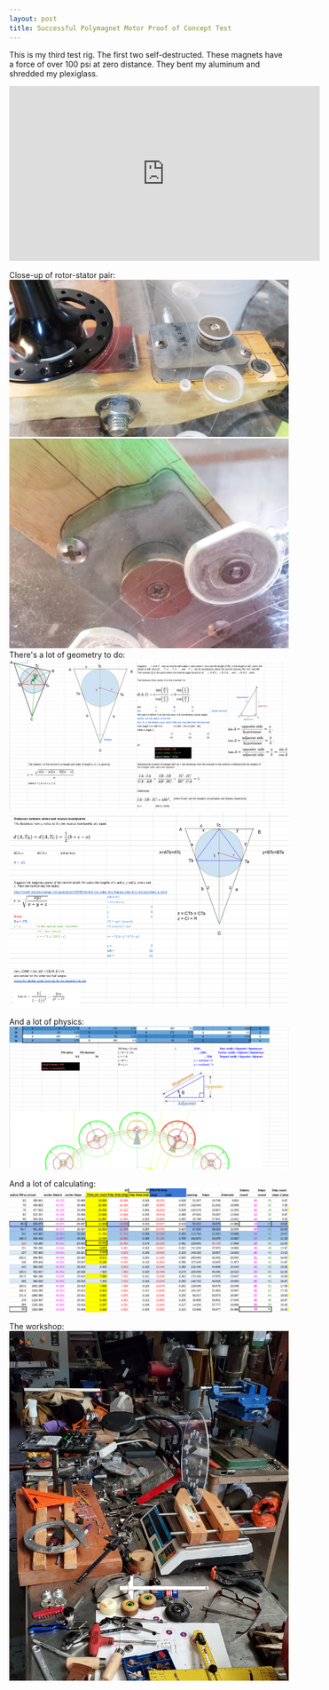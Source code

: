 ```yaml
---
layout: post
title: Successful Polymagnet Motor Proof of Concept Test
---
```


This is my third test rig. The first two self-destructed. These magnets have a force of over 100 psi at zero distance. They bent my aluminum and shredded my plexiglass.
<iframe width="560" height="315" src="https://www.youtube.com/embed/zg_jSTjzq7M" frameborder="0" allow="accelerometer; autoplay; encrypted-media; gyroscope; picture-in-picture" allowfullscreen></iframe>

Close-up of rotor-stator pair:
![](/img/20190827_180051.jpg)
![](/img/20190829_162639.jpg)
There's a lot of geometry to do:
![](/img/PPMM_incircles1.png)
![](/img/PPMM_incircles2.png)

And a lot of physics:
![](/img/PPMM_phase.png)

And a lot of calculating:
![](/img/PPMM_diameters.png)

The workshop:
![](/img/IMG_20190815_183704_939.jpg)

